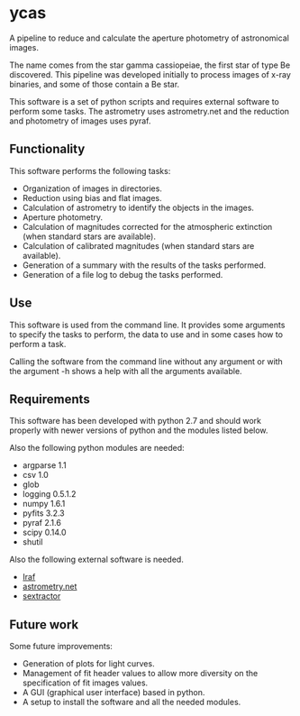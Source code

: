 ycas
====

A pipeline to reduce and calculate the aperture photometry of astronomical images.

The name comes from the star gamma cassiopeiae, the first star of type Be discovered. 
This pipeline was developed initially to process images of x-ray binaries, and some of those contain a Be star.

This software is a set of python scripts and requires external software to perform some tasks. The astrometry uses astrometry.net and the reduction and photometry of images uses pyraf. 

Functionality
-------------
This software performs the following tasks:
* Organization of images in directories.
* Reduction using bias and flat images.
* Calculation of astrometry to identify the objects in the images.
* Aperture photometry.
* Calculation of magnitudes corrected for the atmospheric extinction (when standard stars are available).
* Calculation of calibrated magnitudes (when standard stars are available).
* Generation of a summary with the results of the tasks performed.
* Generation of a file log to debug the tasks performed.

Use
---
This software is used from the command line. It provides some arguments to specify the tasks to perform, the data to use and in some cases how to perform a task.

Calling the software from the command line without any argument or with the argument -h shows a help with all the arguments available.  

Requirements
------------
This software has been developed with python 2.7 and should work properly with newer versions of python and the modules listed below.

Also the following python modules are needed:
* argparse 1.1
* csv 1.0
* glob
* logging 0.5.1.2
* numpy 1.6.1
* pyfits 3.2.3
* pyraf 2.1.6
* scipy 0.14.0
* shutil

Also the following external software is needed.
* [Iraf](http://iraf.noao.edu/)
* [astrometry.net](http://astrometry.net/)
* [sextractor](http://www.astromatic.net/software/sextractor)

Future work
-----------
Some future improvements:
* Generation of plots for light curves.
* Management of fit header values to allow more diversity on the specification of fit images values.  
* A GUI (graphical user interface) based in python.
* A setup to install the software and all the needed modules.